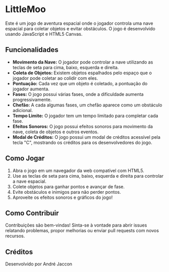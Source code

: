 # LittleMoo

Este é um jogo de aventura espacial onde o jogador controla uma nave espacial para coletar objetos e evitar obstáculos. O jogo é desenvolvido usando JavaScript e HTML5 Canvas.

## Funcionalidades

- **Movimento da Nave:** O jogador pode controlar a nave utilizando as teclas de seta para cima, baixo, esquerda e direita.
- **Coleta de Objetos:** Existem objetos espalhados pelo espaço que o jogador pode coletar ao colidir com eles.
- **Pontuação:** Cada vez que um objeto é coletado, a pontuação do jogador aumenta.
- **Fases:** O jogo possui várias fases, onde a dificuldade aumenta progressivamente.
- **Chefão:** A cada algumas fases, um chefão aparece como um obstáculo adicional.
- **Tempo Limite:** O jogador tem um tempo limitado para completar cada fase.
- **Efeitos Sonoros:** O jogo possui efeitos sonoros para movimento da nave, coleta de objetos e outros eventos.
- **Modal de Créditos:** O jogo possui um modal de créditos acessível pela tecla "C", mostrando os créditos para os desenvolvedores do jogo.

## Como Jogar
1. Abra o jogo em um navegador da web compatível com HTML5.
2. Use as teclas de seta para cima, baixo, esquerda e direita para controlar a nave espacial.
3. Colete objetos para ganhar pontos e avançar de fase.
4. Evite obstáculos e inimigos para não perder pontos.
5. Aproveite os efeitos sonoros e gráficos do jogo!

## Como Contribuir
Contribuições são bem-vindas! Sinta-se à vontade para abrir issues relatando problemas, propor melhorias ou enviar pull requests com novos recursos.

## Créditos
Desenvolvido por André Jaccon
